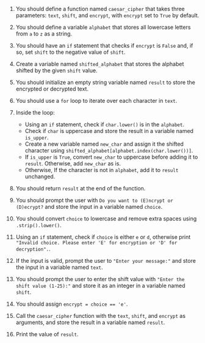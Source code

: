 1. You should define a function named `caesar_cipher` that takes three parameters: `text`, `shift`, and `encrypt`, with `encrypt` set to `True` by default.
2. You should define a variable `alphabet` that stores all lowercase letters from `a` to `z` as a string.
3. You should have an `if` statement that checks if `encrypt` is `False` and, if so, set `shift` to the negative value of `shift`.
4. Create a variable named `shifted_alphabet` that stores the alphabet shifted by the given `shift` value.
5. You should initialize an empty string variable named `result` to store the encrypted or decrypted text.
6. You should use a `for` loop to iterate over each character in `text`.
7. Inside the loop:

   - Using an `if` statement, check if `char.lower()` is in the `alphabet`.
   - Check if `char` is uppercase and store the result in a variable named `is_upper`.
   - Create a new variable named `new_char` and assign it the shifted character using `shifted_alphabet[alphabet.index(char.lower())]`.
   - If `is_upper` is `True`, convert `new_char` to uppercase before adding it to `result`. Otherwise, add `new_char` as is.
   - Otherwise, If the character is not in `alphabet`, add it to `result` unchanged.

8. You should return `result` at the end of the function.
9. You should prompt the user with `Do you want to (E)ncrypt or (D)ecrypt?` and store the input in a variable named `choice`.
10. You should convert `choice` to lowercase and remove extra spaces using `.strip().lower()`.
11. Using an `if` statement, check if `choice` is either `e` or `d`, otherwise print `"Invalid choice. Please enter 'E' for encryption or 'D' for decryption".`.
12. If the input is valid, prompt the user to `"Enter your message:"` and store the input in a variable named `text`.
13. You should prompt the user to enter the shift value with `"Enter the shift value (1-25):"` and store it as an integer in a variable named `shift`.
14. You should assign `encrypt = choice == 'e'`.
15. Call the `caesar_cipher` function with the `text`, `shift`, and `encrypt` as arguments, and store the result in a variable named `result`.
16. Print the value of `result`.
